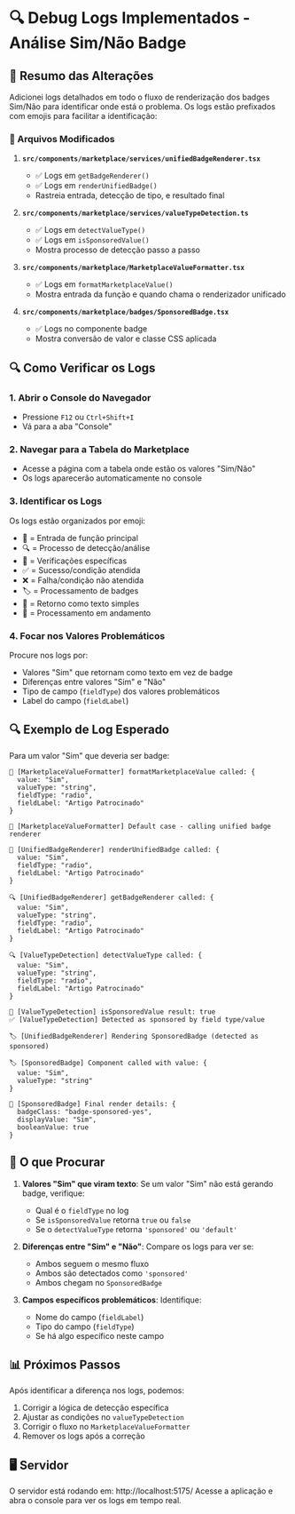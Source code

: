 # 🔍 Debug Logs Implementados - Análise Sim/Não Badge

## 📝 Resumo das Alterações

Adicionei logs detalhados em todo o fluxo de renderização dos badges Sim/Não para identificar onde está o problema. Os logs estão prefixados com emojis para facilitar a identificação:

### 🚀 Arquivos Modificados

1. **`src/components/marketplace/services/unifiedBadgeRenderer.tsx`**
   - ✅ Logs em `getBadgeRenderer()`
   - ✅ Logs em `renderUnifiedBadge()`
   - Rastreia entrada, detecção de tipo, e resultado final

2. **`src/components/marketplace/services/valueTypeDetection.ts`**
   - ✅ Logs em `detectValueType()`
   - ✅ Logs em `isSponsoredValue()`
   - Mostra processo de detecção passo a passo

3. **`src/components/marketplace/MarketplaceValueFormatter.tsx`**
   - ✅ Logs em `formatMarketplaceValue()`
   - Mostra entrada da função e quando chama o renderizador unificado

4. **`src/components/marketplace/badges/SponsoredBadge.tsx`**
   - ✅ Logs no componente badge
   - Mostra conversão de valor e classe CSS aplicada

## 🔍 Como Verificar os Logs

### 1. Abrir o Console do Navegador
- Pressione `F12` ou `Ctrl+Shift+I`
- Vá para a aba "Console"

### 2. Navegar para a Tabela do Marketplace
- Acesse a página com a tabela onde estão os valores "Sim/Não"
- Os logs aparecerão automaticamente no console

### 3. Identificar os Logs
Os logs estão organizados por emoji:
- 🚀 = Entrada de função principal
- 🔍 = Processo de detecção/análise
- 🎯 = Verificações específicas
- ✅ = Sucesso/condição atendida
- ❌ = Falha/condição não atendida
- 🏷️ = Processamento de badges
- 📝 = Retorno como texto simples
- 🔄 = Processamento em andamento

### 4. Focar nos Valores Problemáticos
Procure nos logs por:
- Valores "Sim" que retornam como texto em vez de badge
- Diferenças entre valores "Sim" e "Não"
- Tipo de campo (`fieldType`) dos valores problemáticos
- Label do campo (`fieldLabel`)

## 🔍 Exemplo de Log Esperado

Para um valor "Sim" que deveria ser badge:

```
🚀 [MarketplaceValueFormatter] formatMarketplaceValue called: {
  value: "Sim",
  valueType: "string", 
  fieldType: "radio",
  fieldLabel: "Artigo Patrocinado"
}

🔄 [MarketplaceValueFormatter] Default case - calling unified badge renderer

🚀 [UnifiedBadgeRenderer] renderUnifiedBadge called: {
  value: "Sim",
  fieldType: "radio", 
  fieldLabel: "Artigo Patrocinado"
}

🔍 [UnifiedBadgeRenderer] getBadgeRenderer called: {
  value: "Sim",
  valueType: "string",
  fieldType: "radio",
  fieldLabel: "Artigo Patrocinado"  
}

🔍 [ValueTypeDetection] detectValueType called: {
  value: "Sim",
  valueType: "string",
  fieldType: "radio", 
  fieldLabel: "Artigo Patrocinado"
}

🎯 [ValueTypeDetection] isSponsoredValue result: true
✅ [ValueTypeDetection] Detected as sponsored by field type/value

🏷️ [UnifiedBadgeRenderer] Rendering SponsoredBadge (detected as sponsored)

🏷️ [SponsoredBadge] Component called with value: {
  value: "Sim",
  valueType: "string"  
}

🎨 [SponsoredBadge] Final render details: {
  badgeClass: "badge-sponsored-yes",
  displayValue: "Sim",
  booleanValue: true
}
```

## 🎯 O que Procurar

1. **Valores "Sim" que viram texto**: Se um valor "Sim" não está gerando badge, verifique:
   - Qual é o `fieldType` no log
   - Se `isSponsoredValue` retorna `true` ou `false`
   - Se o `detectValueType` retorna `'sponsored'` ou `'default'`

2. **Diferenças entre "Sim" e "Não"**: Compare os logs para ver se:
   - Ambos seguem o mesmo fluxo
   - Ambos são detectados como `'sponsored'`
   - Ambos chegam no `SponsoredBadge`

3. **Campos específicos problemáticos**: Identifique:
   - Nome do campo (`fieldLabel`)
   - Tipo do campo (`fieldType`)
   - Se há algo específico neste campo

## 📊 Próximos Passos

Após identificar a diferença nos logs, podemos:
1. Corrigir a lógica de detecção específica
2. Ajustar as condições no `valueTypeDetection`
3. Corrigir o fluxo no `MarketplaceValueFormatter`
4. Remover os logs após a correção

## 🖥️ Servidor

O servidor está rodando em: http://localhost:5175/
Acesse a aplicação e abra o console para ver os logs em tempo real.
